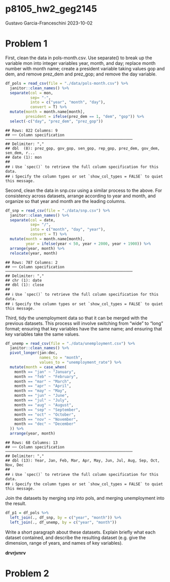 p8105_hw2_geg2145
================
Gustavo Garcia-Franceschini
2023-10-02

# Problem 1

First, clean the data in pols-month.csv. Use separate() to break up the
variable mon into integer variables year, month, and day; replace month
number with month name; create a president variable taking values gop
and dem, and remove prez_dem and prez_gop; and remove the day variable.

``` r
df_pols = read_csv(file = "./data/pols-month.csv") %>%
  janitor::clean_names() %>%
  separate(col = mon, 
           sep= "-", 
           into = c("year", "month", "day"),
           convert = T) %>%
  mutate(month = month.name[month],
         president = ifelse(prez_dem == 1, "dem", "gop")) %>%
  select(-c("day", "prez_dem", "prez_gop"))
```

    ## Rows: 822 Columns: 9
    ## ── Column specification ────────────────────────────────────────────────────────
    ## Delimiter: ","
    ## dbl  (8): prez_gop, gov_gop, sen_gop, rep_gop, prez_dem, gov_dem, sen_dem, r...
    ## date (1): mon
    ## 
    ## ℹ Use `spec()` to retrieve the full column specification for this data.
    ## ℹ Specify the column types or set `show_col_types = FALSE` to quiet this message.

Second, clean the data in snp.csv using a similar process to the above.
For consistency across datasets, arrange according to year and month,
and organize so that year and month are the leading columns.

``` r
df_snp = read_csv(file = "./data/snp.csv") %>%
  janitor::clean_names() %>%
  separate(col = date, 
           sep= "/", 
           into = c("month", "day", "year"),
           convert = T) %>%
  mutate(month = month.name[month],
         year = ifelse(year < 50, year + 2000, year + 1900)) %>%
  arrange(year, month) %>%
  relocate(year, month)
```

    ## Rows: 787 Columns: 2
    ## ── Column specification ────────────────────────────────────────────────────────
    ## Delimiter: ","
    ## chr (1): date
    ## dbl (1): close
    ## 
    ## ℹ Use `spec()` to retrieve the full column specification for this data.
    ## ℹ Specify the column types or set `show_col_types = FALSE` to quiet this message.

Third, tidy the unemployment data so that it can be merged with the
previous datasets. This process will involve switching from “wide” to
“long” format; ensuring that key variables have the same name; and
ensuring that key variables take the same values.

``` r
df_unemp = read_csv(file = "./data/unemployment.csv") %>%
  janitor::clean_names() %>%
  pivot_longer(jan:dec,
               names_to = "month",
               values_to = "unemployment_rate") %>%
  mutate(month = case_when(
    month == "jan" ~ "January", 
    month == "feb" ~ "February", 
    month == "mar" ~ "March", 
    month == "apr" ~ "April", 
    month == "may" ~ "May", 
    month == "jun" ~ "June", 
    month == "jul" ~ "July", 
    month == "aug" ~ "August", 
    month == "sep" ~ "September", 
    month == "oct" ~ "October", 
    month == "nov" ~ "November", 
    month == "dec" ~ "December"
  )) %>%
  arrange(year, month)
```

    ## Rows: 68 Columns: 13
    ## ── Column specification ────────────────────────────────────────────────────────
    ## Delimiter: ","
    ## dbl (13): Year, Jan, Feb, Mar, Apr, May, Jun, Jul, Aug, Sep, Oct, Nov, Dec
    ## 
    ## ℹ Use `spec()` to retrieve the full column specification for this data.
    ## ℹ Specify the column types or set `show_col_types = FALSE` to quiet this message.

Join the datasets by merging snp into pols, and merging unemployment
into the result.

``` r
df_p1 = df_pols %>%
  left_join(., df_snp, by = c("year", "month")) %>%
  left_join(., df_unemp, by = c("year", "month"))
```

Write a short paragraph about these datasets. Explain briefly what each
dataset contained, and describe the resulting dataset (e.g. give the
dimension, range of years, and names of key variables).

**drvrjvnrv**

# Problem 2
